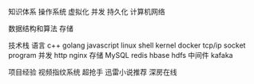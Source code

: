 知识体系
  操作系统
    虚拟化
    并发
    持久化
  计算机网络
    
  数据结构和算法
  存储

技术栈
  语言
    c++
    golang
    javascript
  linux
    shell
    kernel
    docker
  tcp/ip
    socket program
    并发
    http
    nginx
  存储
    MySQL
    redis
    hbase
    hdfs
  中间件
    kafaka

项目经验
  视频指纹系统
  超抢手
  迅雷小说推荐
  深房在线

    